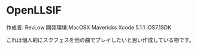 # OpenLLSIF
作成者: RevLow
開発環境:MacOSX Mavericks  Xcode 5.1.1 iOS7.1SDK

これは個人的にスクフェスを他の曲でプレイしたいと思い作成している物です。
